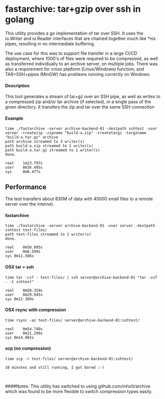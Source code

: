 # fastarchive: tar+gzip over ssh in golang
This utility provides a go implementation of tar over SSH. It uses the io.Writer and io.Reader interfaces
that are chained together much like *nix pipes, resulting in no intermediate buffering. <br>

The use case for this was to support file transfer in a large CI/CD deployment, where 1000's of files
were required to be compressed, as well as transferred individually to an archive server, on multiple jobs.
There was also a requirement for cross platform (Linux/Windows) function, and TAR+SSH+pipes (MinGW) 
has problems running correctly on Windows.

#### Description<br>
This tool generates a stream of tar+gz over an SSH pipe, as well as writes to a compressed zip and/or 
tar archive (if selected), in a single pass of the given directory. It transfers the zip and tar
over the same SSH connection<br>

#### Example<br>
    time ./fastarchive -server archive-backend-01 -destpath sshtest -user server -createzip -zipname "build-a.zip" -createtargz -targzname "build-a.tar.gz" archive
    path archive streamed to 3 writer(s)
    path build-a.zip streamed to 1 writer(s)
    path build-a.tar.gz streamed to 1 writer(s)
    done.

    real    1m23.797s
    user    0m36.495s
    sys     0m8.477s


## Performance
The test transfers about 830M of data with 45000 small files to a remote server over the internet.

#### fastarchive
    time ./fastarchive -server archive-backend-01 -user server -destpath sshtest test-files/
    path test-files streamed to 1 writer(s)
    done.

    real	0m50.895s
    user	0m8.599s
    sys	0m11.586s


#### OSX tar + ssh
    time tar -czf - test-files/ | ssh server@archive-backend-01 "tar -xzf - -C sshtest"

    real	0m58.359s
    user	0m29.945s
    sys	0m12.309s

#### OSX rsync with compression
    time rsync -az test-files/ server@archive-backend-01:sshtest/

    real	0m54.740s
    user	0m21.290s
    sys	0m14.965s

#### scp (no compression)
    time scp -r test-files/ server@archive-backend-01:sshtest/

    10 minutes and still running, I got bored :-)

<br>

####Notes:
This utility has switched to using github.com/mholt/archive which was found to be more flexible to
switch compression types easily.
